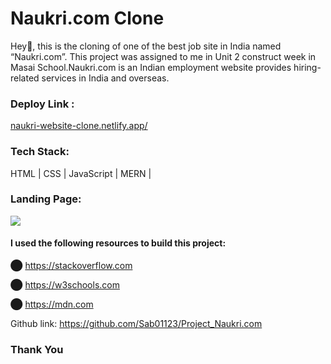 
<h1>Naukri.com Clone</h1>
<p>Hey👋, this is the cloning of one of the best job site in India named “Naukri.com”. This project was assigned to me in Unit 2 construct week in Masai School.Naukri.com is an Indian employment website provides hiring-related services in India and overseas.</p>
<h3>Deploy Link : </h3>
<a href="https://naukricombysabira.netlify.app/">
naukri-website-clone.netlify.app/</a>

<h3>Tech Stack:</h3>

HTML | CSS | JavaScript | MERN | 

<h3>Landing Page:</h3>
<img src="https://miro.medium.com/max/1050/1*-1WyfUZtpbZBDDDKleEdJw.png" />

<h4>I used the following resources to build this project:</h4>

⬤ https://stackoverflow.com

⬤ https://w3schools.com

⬤ https://mdn.com

Github link: https://github.com/Sab01123/Project_Naukri.com

<h3>Thank You</h3>

